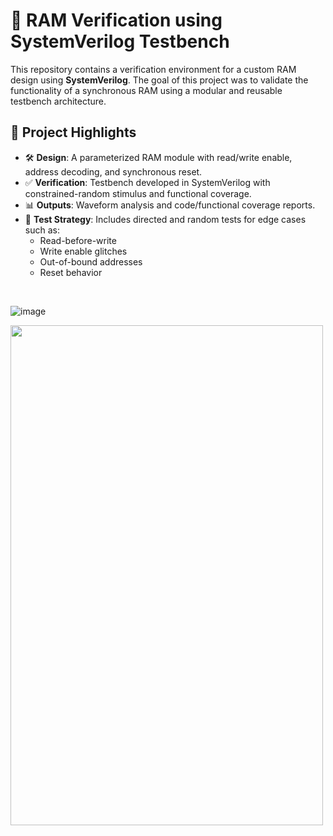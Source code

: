 # 🧠 RAM Verification using SystemVerilog Testbench

This repository contains a verification environment for a custom RAM design using **SystemVerilog**. The goal of this project was to validate the functionality of a synchronous RAM using a modular and reusable testbench architecture.

## 📌 Project Highlights

- 🛠 **Design**: A parameterized RAM module with read/write enable, address decoding, and synchronous reset.
- ✅ **Verification**: Testbench developed in SystemVerilog with constrained-random stimulus and functional coverage.
- 📊 **Outputs**: Waveform analysis and code/functional coverage reports.
- 🧪 **Test Strategy**: Includes directed and random tests for edge cases such as:
  - Read-before-write
  - Write enable glitches
  - Out-of-bound addresses
  - Reset behavior

<br>


![image](https://github.com/user-attachments/assets/92a8f27f-1fcc-4549-a562-8f46303ee749)

<img src="https://github.com/user-attachments/assets/676d4845-c185-4ac8-8401-a6ad05599148" width="500" height="800">

<br>


